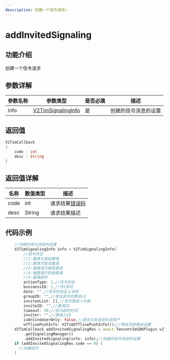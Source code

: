 ```yaml
---
description: 创建一个信令请求√
---
```


# addInvitedSignaling

## 功能介绍

创建一个信令请求

## 参数详解

| 参数名称 | 参数类型                                                                 | 是否必填 | 描述         |
| ---- | -------------------------------------------------------------------- | ---- | ---------- |
| info | [V2TimSignalingInfo](../keyClass/message/v2timsignalinginfo.md) | 是    | 创建的信令消息的设置 |

## 返回值

```dart
V2TimCallback
{
    code : int
    desc : String
}
```

## 返回值详解

| 名称   | 数值类型   | 描述                                                             |
| ---- | ------ | -------------------------------------------------------------- |
| code | int    | 请求结果[错误码](https://cloud.tencent.com/document/product/269/1671) |
| desc | String | 请求结果描述                                                         |

## 代码示例

```dart
    //创建的信令消息的设置
    V2TimSignalingInfo info = V2TimSignalingInfo(
        //信令状态
        //1:邀请方发起邀请
        //2:邀请方取消邀请
        //3:被邀请方接受邀请
        //4:被邀请方拒绝邀请
        //5:邀请超时
        actionType: 1,//信令状态
        businessID: 1,//传1即可
        data: "",//信令的自定义消息
        groupID: "",//发出信令的群组id
        inviteeList: [],//信令接收人列表
        inviteID: "",//邀请ID
        timeout: 30,//信令超时时间
        inviter: "",//邀请人ID
        isOnlineUserOnly: false,//是否只发送给在线用户
        offlinePushInfo: V2TimOfflinePushInfo());//离线消息推送设置
    V2TimCallback addInvitedSignalingRes = await TencentImSDKPlugin.v2TIMManager
        .getSignalingManager()
        .addInvitedSignaling(info: info);//创建的信令消息的设置
    if (addInvitedSignalingRes.code == 0) {
      //创建成功
    }
```
